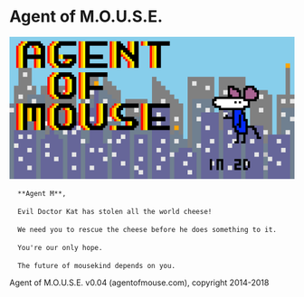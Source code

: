 # Agent of M.O.U.S.E.

![Agent of M.O.U.S.E. Logo](Logo-20141031-131417.gif)

```
  **Agent M**,
  
  Evil Doctor Kat has stolen all the world cheese!

  We need you to rescue the cheese before he does something to it.

  You're our only hope.

  The future of mousekind depends on you.
```

Agent of M.O.U.S.E. v0.04 (agentofmouse.com), copyright 2014-2018

